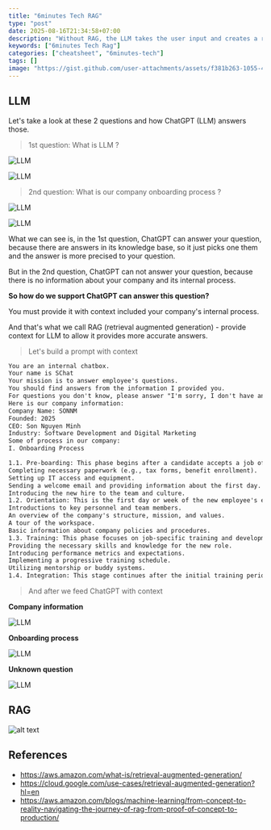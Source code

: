 ```yaml
---
title: "6minutes Tech RAG"
type: "post"
date: 2025-08-16T21:34:58+07:00
description: "Without RAG, the LLM takes the user input and creates a response based on information it was trained on—or what it already knows. With RAG, an information retrieval component is introduced that utilizes the user input to first pull information from a new data source."
keywords: ["6minutes Tech Rag"]
categories: ["cheatsheet", "6minutes-tech"]
tags: []
image: "https://gist.github.com/user-attachments/assets/f381b263-1055-42e6-883d-049db387f411"
---
```


## LLM

Let's take a look at these 2 questions and how ChatGPT (LLM) answers those.

> 1st question: What is LLM ?

![LLM](https://gist.github.com/user-attachments/assets/f3b6059b-f5f0-4c51-b6f2-4eb61eb4adee)

![LLM](https://gist.github.com/user-attachments/assets/5fd2a28c-f282-4d52-b250-2e85d3c2bc1c)

> 2nd question: What is our company onboarding process ?

![LLM](https://gist.github.com/user-attachments/assets/55e82e5c-6b2e-42f8-ae86-fd767d23e302)

![LLM](https://gist.github.com/user-attachments/assets/d50b53e5-3575-438c-9844-356fb8181631)

What we can see is, in the 1st question, ChatGPT can answer your question, because there are answers in its knowledge base, so it just picks one them and the answer is more precised to your question.

But in the 2nd question, ChatGPT can not answer your question, because there is no information about your company and its internal process.

**So how do we support ChatGPT can answer this question?**

You must provide it with context included your company's internal process.

And that's what we call RAG (retrieval augmented generation) - provide context for LLM to allow it provides more accurate answers.

> Let's build a prompt with context

```md
You are an internal chatbox.
Your name is SChat
Your mission is to answer employee's questions.
You should find answers from the information I provided you.
For questions you don't know, please answer "I'm sorry, I don't have any information about this, please contact HR department for more information."
Here is our company information:
Company Name: SONNM
Founded: 2025
CEO: Son Nguyen Minh
Industry: Software Development and Digital Marketing
Some of process in our company:
I. Onboarding Process

1.1. Pre-boarding: This phase begins after a candidate accepts a job offer and continues until their first day. It involves tasks like:
Completing necessary paperwork (e.g., tax forms, benefit enrollment).
Setting up IT access and equipment.
Sending a welcome email and providing information about the first day.
Introducing the new hire to the team and culture.
1.2. Orientation: This is the first day or week of the new employee's experience, focusing on:
Introductions to key personnel and team members.
An overview of the company's structure, mission, and values.
A tour of the workspace.
Basic information about company policies and procedures.
1.3. Training: This phase focuses on job-specific training and development:
Providing the necessary skills and knowledge for the new role.
Introducing performance metrics and expectations.
Implementing a progressive training schedule.
Utilizing mentorship or buddy systems.
1.4. Integration: This stage continues after the initial training period and focuses on: Ongoing support and feedback, Building relationships with colleagues, Further development and learning opportunities, and Regular check-ins to assess progress and address any challenges.
```

> And after we feed ChatGPT with context

**Company information**

![LLM](https://gist.github.com/user-attachments/assets/579f641c-0aa2-493b-afbf-4ef870bea8cd)

**Onboarding process**

![LLM](https://gist.github.com/user-attachments/assets/d58f8916-d5c4-4a4b-aa86-3a3220471261)

**Unknown question**

![LLM](https://gist.github.com/user-attachments/assets/eefb63e7-0037-41b0-8fff-bb095248ca1b)

## RAG

![alt text](https://docs.aws.amazon.com/images/sagemaker/latest/dg/images/jumpstart/jumpstart-fm-rag.jpg)

## References

- https://aws.amazon.com/what-is/retrieval-augmented-generation/
- https://cloud.google.com/use-cases/retrieval-augmented-generation?hl=en
- https://aws.amazon.com/blogs/machine-learning/from-concept-to-reality-navigating-the-journey-of-rag-from-proof-of-concept-to-production/
